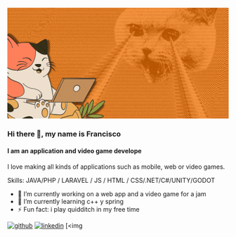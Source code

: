![I am an application and video game develope](https://github.com/ElNeko42/ELNeko42/blob/main/Banner%20web%20comida%20de%20perros%20negro%20(1).gif?raw=true)

### Hi there 👋, my name is Francisco 
#### I am an application and video game develope

I love making all kinds of applications such as mobile, web or video games.

Skills: JAVA/PHP / LARAVEL / JS / HTML / CSS/.NET/C#/UNITY/GODOT

- 🔭 I’m currently working on a web app and a video game for a jam 
- 🌱 I’m currently learning c++ y spring 
- ⚡ Fun fact: i play quidditch in my free time 


[<img src='https://cdn.jsdelivr.net/npm/simple-icons@3.0.1/icons/github.svg' alt='github' height='40'>](https://github.com/Elneko42)  [<img src='https://cdn.jsdelivr.net/npm/simple-icons@3.0.1/icons/linkedin.svg' alt='linkedin' height='40'>](https://www.linkedin.com/in/francisco-josé-ben-ramirez//)  [<img 


